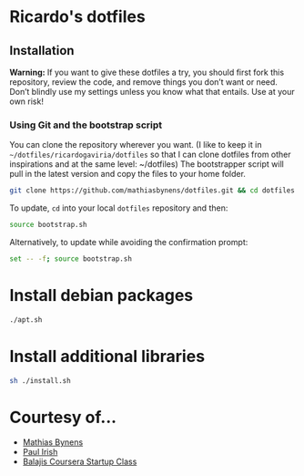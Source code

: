 # Ricardo's dotfiles

## Installation

**Warning:** If you want to give these dotfiles a try, you should first fork this repository, review the code, and remove things you don’t want or need. Don’t blindly use my settings unless you know what that entails. Use at your own risk!

### Using Git and the bootstrap script

You can clone the repository wherever you want. (I like to keep it in `~/dotfiles/ricardogaviria/dotfiles` so that I can clone dotfiles from other inspirations and at the same level: ~/dotfiles) The bootstrapper script will pull in the latest version and copy the files to your home folder.

```bash
git clone https://github.com/mathiasbynens/dotfiles.git && cd dotfiles && source bootstrap.sh
```

To update, `cd` into your local `dotfiles` repository and then:

```bash
source bootstrap.sh
```

Alternatively, to update while avoiding the confirmation prompt:

```bash
set -- -f; source bootstrap.sh
```

# Install debian packages

```bash
./apt.sh
```

# Install additional libraries

```bash
sh ./install.sh
```
# Courtesy of...
* [Mathias Bynens](https://github.com/mathiasbynens/dotfiles)
* [Paul Irish](https://github.com/paulirish/dotfiles)
* [Balajis Coursera Startup Class](lecture/inde://github.com/startup-class/setup)

